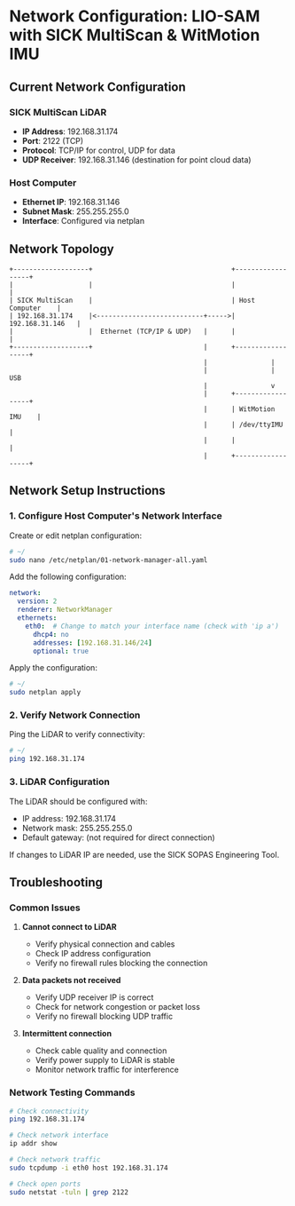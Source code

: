 # Network Configuration: LIO-SAM with SICK MultiScan & WitMotion IMU

## Current Network Configuration

### SICK MultiScan LiDAR
- **IP Address**: 192.168.31.174
- **Port**: 2122 (TCP)
- **Protocol**: TCP/IP for control, UDP for data
- **UDP Receiver**: 192.168.31.146 (destination for point cloud data)

### Host Computer
- **Ethernet IP**: 192.168.31.146
- **Subnet Mask**: 255.255.255.0
- **Interface**: Configured via netplan

## Network Topology

```
+-------------------+                                   +------------------+
|                   |                                   |                  |
| SICK MultiScan    |                                   | Host Computer    |
| 192.168.31.174    |<---------------------------+----->| 192.168.31.146   |
|                   |  Ethernet (TCP/IP & UDP)   |      |                  |
+-------------------+                            |      +------------------+
                                                 |                |
                                                 |                | USB
                                                 |                v
                                                 |      +------------------+
                                                 |      | WitMotion IMU    |
                                                 |      | /dev/ttyIMU      |
                                                 |      |                  |
                                                 |      +------------------+
```

## Network Setup Instructions

### 1. Configure Host Computer's Network Interface

Create or edit netplan configuration:

```bash
# ~/
sudo nano /etc/netplan/01-network-manager-all.yaml
```

Add the following configuration:

```yaml
network:
  version: 2
  renderer: NetworkManager
  ethernets:
    eth0:  # Change to match your interface name (check with 'ip a')
      dhcp4: no
      addresses: [192.168.31.146/24]
      optional: true
```

Apply the configuration:

```bash
# ~/
sudo netplan apply
```

### 2. Verify Network Connection

Ping the LiDAR to verify connectivity:

```bash
# ~/
ping 192.168.31.174
```

### 3. LiDAR Configuration

The LiDAR should be configured with:
- IP address: 192.168.31.174
- Network mask: 255.255.255.0
- Default gateway: (not required for direct connection)

If changes to LiDAR IP are needed, use the SICK SOPAS Engineering Tool.

## Troubleshooting

### Common Issues

1. **Cannot connect to LiDAR**
   - Verify physical connection and cables
   - Check IP address configuration
   - Verify no firewall rules blocking the connection

2. **Data packets not received**
   - Verify UDP receiver IP is correct
   - Check for network congestion or packet loss
   - Verify no firewall blocking UDP traffic

3. **Intermittent connection**
   - Check cable quality and connection
   - Verify power supply to LiDAR is stable
   - Monitor network traffic for interference

### Network Testing Commands

```bash
# Check connectivity
ping 192.168.31.174

# Check network interface
ip addr show

# Check network traffic
sudo tcpdump -i eth0 host 192.168.31.174

# Check open ports
sudo netstat -tuln | grep 2122
``` 